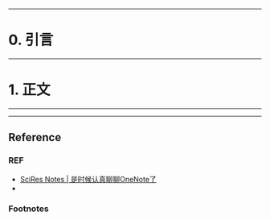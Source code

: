 ```table-of-contents
```
---
# 0. 引言


----
# 1. 正文




---
---
## Reference 
### REF 
- [SciRes Notes | 是时候认真聊聊OneNote了](https://mp.weixin.qq.com/s/wEAP_ZniPG_cVCMVGZcmCQ)
- 

### Footnotes


